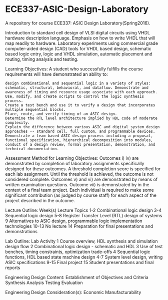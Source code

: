 # ECE337-ASIC-Design-Laboratory
A repository for course ECE337: ASIC Design Laboratory(Spring2016). 

Introduction to standard cell design of VLSI digital circuits using VHDL hardware description language. Emphasis on how to write VHDL that will map readily to hardware. Laboratory experiments using commercial grade computer-aided design (CAD) tools for VHDL based design, schematic based logic entry, logic and VHDL simulation, automatic placement and routing, timing analysis and testing. 


Learning Objectives:
A student who successfully fulfills the course requirements will have demonstrated an ability to:

    design combinational and sequential logic in a variety of styles: schematic, structural, behavioral, and dataflow. Demonstrate and awareness of timing and resource usage associate with each approach.
    Use, modify, and create scripts to control the logic synthesis process.
    Create a test bench and use it to verify a design that incorporates multiple sequential blocks.
    Place, route, and verify timing of an ASIC design.
    Determine the RTL level architecture implied by HDL code of moderate complexity.
    Explain the difference between various ASIC and digital system design approaches -- standard cell, full custom, and programmable devices.
    Demonstrate a team based ASIC design process including a proposal, functional specification, hierarchical decomposition into modules, conduct of a design review, formal presentation, demonstration, and technical documentation.

Assessment Method for Learning Objectives: Outcomes i) iv) are demonstrated by completion of laboratory assignments specifically designed for these outcomes. A threshold completion score is specified for each lab assignment. Until the threshold is achieved, the outcome is not considered complete. Outcomes v) and vi) are demonstrated by means of written examination questions. Outcome vii) is demonstrated by in the context of a final team project. Each individual is required to make some significant contribution (as judged by course staff) for each aspect of the project described in the outcome.

Lecture Outline:
Week(s) 	Lecture Topics
1-2 	Combinational logic design
3-4 	Sequential logic design
5-8 	Register Transfer Level (RTL) design of systems
9 	Alternatives to ASIC design, programmable logic implementation technologies
10-13 	No lecture
14 	Preparation for final presentations and demonstrations

Lab Outline:
Lab 	Activity
1 	Course overview, HDL synthesis and simulation design flow
2 	Combinational logic design - schematic and HDL
3 	Use of test benches, timing constraints, optimization trade-offs
4 	Sequential logic functions, HDL based state machine design
4-7 	System level design, writing ASIC specifications
9-15 	Final project
15 	Student presentations and final reports

Engineering Design Content:
Establishment of Objectives and Criteria
Synthesis
Analysis
Testing
Evaluation

Engineering Design Consideration(s):
Economic
Manufacturability
